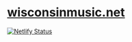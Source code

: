 # [wisconsinmusic.net](https://wisconsinmusic.net)

[![Netlify Status](https://api.netlify.com/api/v1/badges/322b02fc-b638-408c-80de-ffa2a4f6955b/deploy-status)](https://app.netlify.com/sites/wisconsinmusic-net/deploys)
